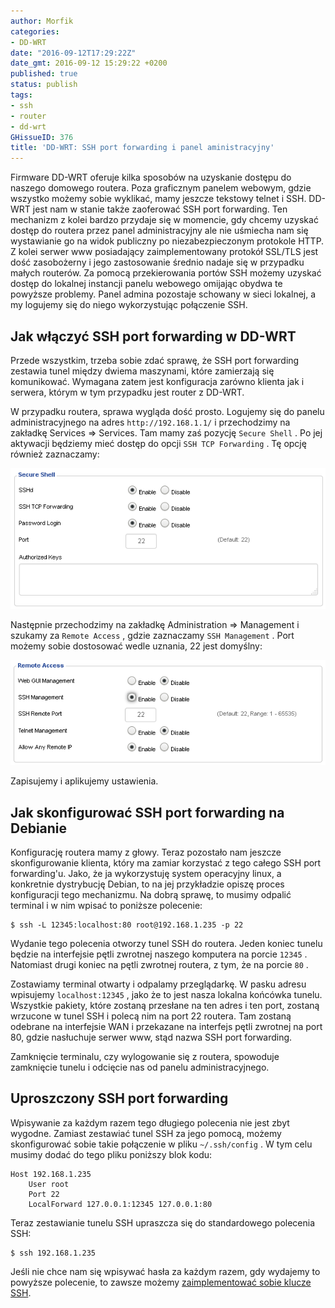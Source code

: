 ```yaml
---
author: Morfik
categories:
- DD-WRT
date: "2016-09-12T17:29:22Z"
date_gmt: 2016-09-12 15:29:22 +0200
published: true
status: publish
tags:
- ssh
- router
- dd-wrt
GHissueID: 376
title: 'DD-WRT: SSH port forwarding i panel aministracyjny'
---
```


Firmware DD-WRT oferuje kilka sposobów na uzyskanie dostępu do naszego domowego routera. Poza
graficznym panelem webowym, gdzie wszystko możemy sobie wyklikać, mamy jeszcze tekstowy telnet i
SSH. DD-WRT jest nam w stanie także zaoferować SSH port forwarding. Ten mechanizm z kolei bardzo
przydaje się w momencie, gdy chcemy uzyskać dostęp do routera przez panel administracyjny ale nie
uśmiecha nam się wystawianie go na widok publiczny po niezabezpieczonym protokole HTTP. Z kolei
serwer www posiadający zaimplementowany protokół SSL/TLS jest dość zasobożerny i jego zastosowanie
średnio nadaje się w przypadku małych routerów. Za pomocą przekierowania portów SSH możemy uzyskać
dostęp do lokalnej instancji panelu webowego omijając obydwa te powyższe problemy. Panel admina
pozostaje schowany w sieci lokalnej, a my logujemy się do niego wykorzystując połączenie SSH.

<!--more-->
## Jak włączyć SSH port forwarding w DD-WRT

Przede wszystkim, trzeba sobie zdać sprawę, że SSH port forwarding zestawia tunel między dwiema
maszynami, które zamierzają się komunikować. Wymagana zatem jest konfiguracja zarówno klienta jak i
serwera, którym w tym przypadku jest router z DD-WRT.

W przypadku routera, sprawa wygląda dość prosto. Logujemy się do panelu administracyjnego na adres
`http://192.168.1.1/` i przechodzimy na zakładkę Services => Services. Tam mamy zaś pozycję `Secure
Shell` . Po jej aktywacji będziemy mieć dostęp do opcji `SSH TCP Forwarding` . Tę opcję również
zaznaczamy:

![ssh-port-forwarding-router-dd-wrt-panel-admina](/img/2016/09/1.ssh-port-forwarding-router-dd-wrt-panel-admina.png#huge)

Następnie przechodzimy na zakładkę Administration => Management i szukamy za `Remote Access` ,
gdzie zaznaczamy `SSH Management` . Port możemy sobie dostosować wedle uznania, 22 jest domyślny:

![ssh-port-forwarding-router-dd-wrt-panel-admina](/img/2016/09/2.ssh-port-forwarding-router-dd-wrt-panel-admina.png#huge)

Zapisujemy i aplikujemy ustawienia.

## Jak skonfigurować SSH port forwarding na Debianie

Konfigurację routera mamy z głowy. Teraz pozostało nam jeszcze skonfigurowanie klienta, który ma
zamiar korzystać z tego całego SSH port forwarding'u. Jako, że ja wykorzystuję system operacyjny
linux, a konkretnie dystrybucję Debian, to na jej przykładzie opiszę proces konfiguracji tego
mechanizmu. Na dobrą sprawę, to musimy odpalić terminal i w nim wpisać to poniższe polecenie:

    $ ssh -L 12345:localhost:80 root@192.168.1.235 -p 22

Wydanie tego polecenia otworzy tunel SSH do routera. Jeden koniec tunelu będzie na interfejsie pętli
zwrotnej naszego komputera na porcie `12345` . Natomiast drugi koniec na pętli zwrotnej routera, z
tym, że na porcie `80` .

Zostawiamy terminal otwarty i odpalamy przeglądarkę. W pasku adresu wpisujemy `localhost:12345` ,
jako że to jest nasza lokalna końcówka tunelu. Wszystkie pakiety, które zostaną przesłane na ten
adres i ten port, zostaną wrzucone w tunel SSH i polecą nim na port 22 routera. Tam zostaną odebrane
na interfejsie WAN i przekazane na interfejs pętli zwrotnej na port 80, gdzie nasłuchuje serwer www,
stąd nazwa SSH port forwarding.

Zamknięcie terminalu, czy wylogowanie się z routera, spowoduje zamknięcie tunelu i odcięcie nas od
panelu administracyjnego.

## Uproszczony SSH port forwarding

Wpisywanie za każdym razem tego długiego polecenia nie jest zbyt wygodne. Zamiast zestawiać tunel
SSH za jego pomocą, możemy skonfigurować sobie takie połączenie w pliku `~/.ssh/config` . W tym celu
musimy dodać do tego pliku poniższy blok kodu:

    Host 192.168.1.235
        User root
        Port 22
        LocalForward 127.0.0.1:12345 127.0.0.1:80

Teraz zestawianie tunelu SSH upraszcza się do standardowego polecenia SSH:

    $ ssh 192.168.1.235

Jeśli nie chce nam się wpisywać hasła za każdym razem, gdy wydajemy to powyższe polecenie, to zawsze
możemy [zaimplementować sobie klucze SSH][1].

[1]: /post/dd-wrt-dostep-do-routera-telnet-ssh-panel-web/
